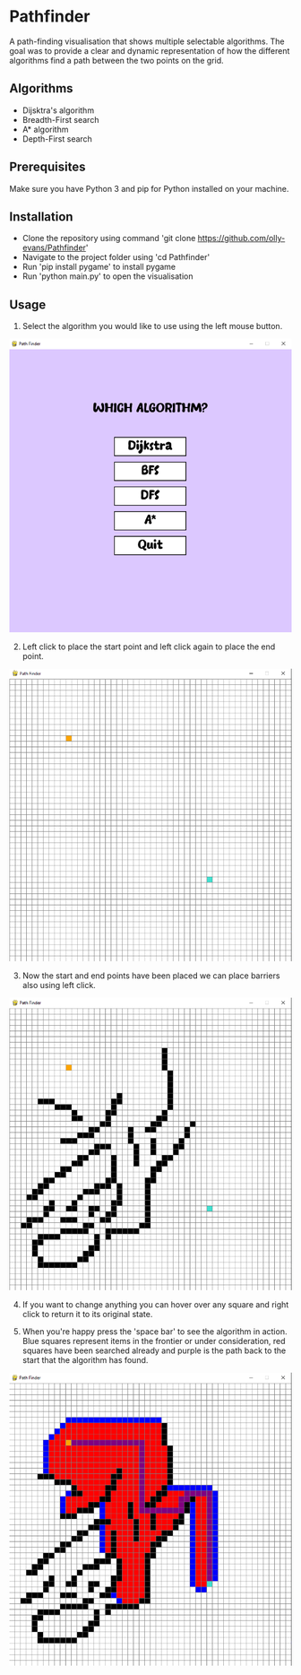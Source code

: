 # Pathfinder
A path-finding visualisation that shows multiple selectable algorithms. The goal was to provide a clear and dynamic representation of how the different algorithms find a path between the two points on the grid.

## Algorithms
- Dijsktra's algorithm
- Breadth-First search
- A* algorithm
- Depth-First search

## Prerequisites
Make sure you have Python 3 and pip for Python installed on your machine.

## Installation
- Clone the repository using command 'git clone https://github.com/olly-evans/Pathfinder'
- Navigate to the project folder using 'cd Pathfinder'
- Run 'pip install pygame' to install pygame
- Run 'python main.py' to open the visualisation
  
## Usage
1. Select the algorithm you would like to use using the left mouse button.

![Pathfinder](screenshots/MainMenu.png)

2. Left click to place the start point and left click again to place the end point.

![Pathfinder](screenshots/StartEnd.png)

3. Now the start and end points have been placed we can place barriers also using left click.

![Pathfinder](screenshots/Barriers.png)

4. If you want to change anything you can hover over any square and right click to return it to its original state.
   
5. When you're happy press the 'space bar' to see the algorithm in action. Blue squares represent items in the frontier or under consideration, red squares have been searched already and purple is the path back to the start that the algorithm has found.

![Pathfinder](screenshots/Algorithm.png)

